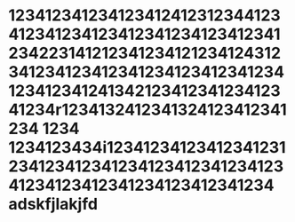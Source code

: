 12341234123412341241231234412341234123412341234123412341234123422314121234123412123412431234123412341234123412341234123412341234124134212341234123412341234r1234132412341324123412341234
1234
1234123434i1234123412341234123123412341234123412341234123412341234123412341234123412341234
adskfjlakjfd
=====
